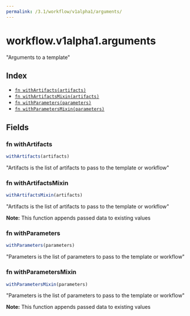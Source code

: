 ```yaml
---
permalink: /3.1/workflow/v1alpha1/arguments/
---
```


# workflow.v1alpha1.arguments

"Arguments to a template"

## Index

* [`fn withArtifacts(artifacts)`](#fn-withartifacts)
* [`fn withArtifactsMixin(artifacts)`](#fn-withartifactsmixin)
* [`fn withParameters(parameters)`](#fn-withparameters)
* [`fn withParametersMixin(parameters)`](#fn-withparametersmixin)

## Fields

### fn withArtifacts

```ts
withArtifacts(artifacts)
```

"Artifacts is the list of artifacts to pass to the template or workflow"

### fn withArtifactsMixin

```ts
withArtifactsMixin(artifacts)
```

"Artifacts is the list of artifacts to pass to the template or workflow"

**Note:** This function appends passed data to existing values

### fn withParameters

```ts
withParameters(parameters)
```

"Parameters is the list of parameters to pass to the template or workflow"

### fn withParametersMixin

```ts
withParametersMixin(parameters)
```

"Parameters is the list of parameters to pass to the template or workflow"

**Note:** This function appends passed data to existing values